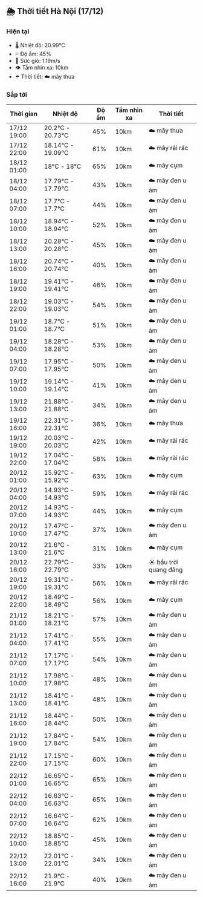 ## 🌦️ Thời tiết Hà Nội (17/12)

### Hiện tại

- 🌡️ Nhiệt độ: 20.99℃
- 💦 Độ ẩm: 45%
- 💨 Sức gió: 1.19m/s
- 👁️ Tầm nhìn xa: 10km
- ☂️ Thời tiết: ☁️ mây thưa

### Sắp tới

| Thời gian | Nhiệt độ | Độ ẩm | Tầm nhìn xa | Thời tiết |
| --- | --- | --- | --- | --- |
| 17/12 19:00 | 20.2℃ - 20.73℃ | 45% | 10km | ☁️ mây thưa |
| 17/12 22:00 | 18.14℃ - 19.09℃ | 61% | 10km | ☁️ mây rải rác |
| 18/12 01:00 | 18℃ - 18℃ | 65% | 10km | ☁️ mây cụm |
| 18/12 04:00 | 17.79℃ - 17.79℃ | 43% | 10km | ☁️ mây đen u ám |
| 18/12 07:00 | 17.7℃ - 17.7℃ | 44% | 10km | ☁️ mây đen u ám |
| 18/12 10:00 | 18.94℃ - 18.94℃ | 52% | 10km | ☁️ mây đen u ám |
| 18/12 13:00 | 20.28℃ - 20.28℃ | 45% | 10km | ☁️ mây đen u ám |
| 18/12 16:00 | 20.74℃ - 20.74℃ | 40% | 10km | ☁️ mây đen u ám |
| 18/12 19:00 | 19.41℃ - 19.41℃ | 46% | 10km | ☁️ mây đen u ám |
| 18/12 22:00 | 19.03℃ - 19.03℃ | 54% | 10km | ☁️ mây đen u ám |
| 19/12 01:00 | 18.7℃ - 18.7℃ | 51% | 10km | ☁️ mây đen u ám |
| 19/12 04:00 | 18.28℃ - 18.28℃ | 53% | 10km | ☁️ mây đen u ám |
| 19/12 07:00 | 17.95℃ - 17.95℃ | 50% | 10km | ☁️ mây đen u ám |
| 19/12 10:00 | 19.14℃ - 19.14℃ | 41% | 10km | ☁️ mây đen u ám |
| 19/12 13:00 | 21.88℃ - 21.88℃ | 34% | 10km | ☁️ mây đen u ám |
| 19/12 16:00 | 22.31℃ - 22.31℃ | 36% | 10km | ☁️ mây thưa |
| 19/12 19:00 | 20.03℃ - 20.03℃ | 42% | 10km | ☁️ mây rải rác |
| 19/12 22:00 | 17.04℃ - 17.04℃ | 58% | 10km | ☁️ mây rải rác |
| 20/12 01:00 | 15.92℃ - 15.92℃ | 63% | 10km | ☁️ mây cụm |
| 20/12 04:00 | 14.93℃ - 14.93℃ | 59% | 10km | ☁️ mây rải rác |
| 20/12 07:00 | 14.93℃ - 14.93℃ | 44% | 10km | ☁️ mây cụm |
| 20/12 10:00 | 17.47℃ - 17.47℃ | 37% | 10km | ☁️ mây đen u ám |
| 20/12 13:00 | 21.6℃ - 21.6℃ | 31% | 10km | ☁️ mây cụm |
| 20/12 16:00 | 22.79℃ - 22.79℃ | 33% | 10km | ☀️ bầu trời quang đãng |
| 20/12 19:00 | 19.31℃ - 19.31℃ | 56% | 10km | ☁️ mây rải rác |
| 20/12 22:00 | 18.49℃ - 18.49℃ | 56% | 10km | ☁️ mây cụm |
| 21/12 01:00 | 18.21℃ - 18.21℃ | 57% | 10km | ☁️ mây đen u ám |
| 21/12 04:00 | 17.41℃ - 17.41℃ | 55% | 10km | ☁️ mây đen u ám |
| 21/12 07:00 | 17.17℃ - 17.17℃ | 54% | 10km | ☁️ mây đen u ám |
| 21/12 10:00 | 17.98℃ - 17.98℃ | 48% | 10km | ☁️ mây đen u ám |
| 21/12 13:00 | 18.41℃ - 18.41℃ | 48% | 10km | ☁️ mây đen u ám |
| 21/12 16:00 | 18.44℃ - 18.44℃ | 50% | 10km | ☁️ mây đen u ám |
| 21/12 19:00 | 17.84℃ - 17.84℃ | 54% | 10km | ☁️ mây đen u ám |
| 21/12 22:00 | 17.15℃ - 17.15℃ | 60% | 10km | ☁️ mây đen u ám |
| 22/12 01:00 | 16.65℃ - 16.65℃ | 65% | 10km | ☁️ mây đen u ám |
| 22/12 04:00 | 16.63℃ - 16.63℃ | 65% | 10km | ☁️ mây đen u ám |
| 22/12 07:00 | 16.64℃ - 16.64℃ | 62% | 10km | ☁️ mây đen u ám |
| 22/12 10:00 | 18.85℃ - 18.85℃ | 45% | 10km | ☁️ mây đen u ám |
| 22/12 13:00 | 22.01℃ - 22.01℃ | 34% | 10km | ☁️ mây đen u ám |
| 22/12 16:00 | 21.9℃ - 21.9℃ | 40% | 10km | ☁️ mây đen u ám |
